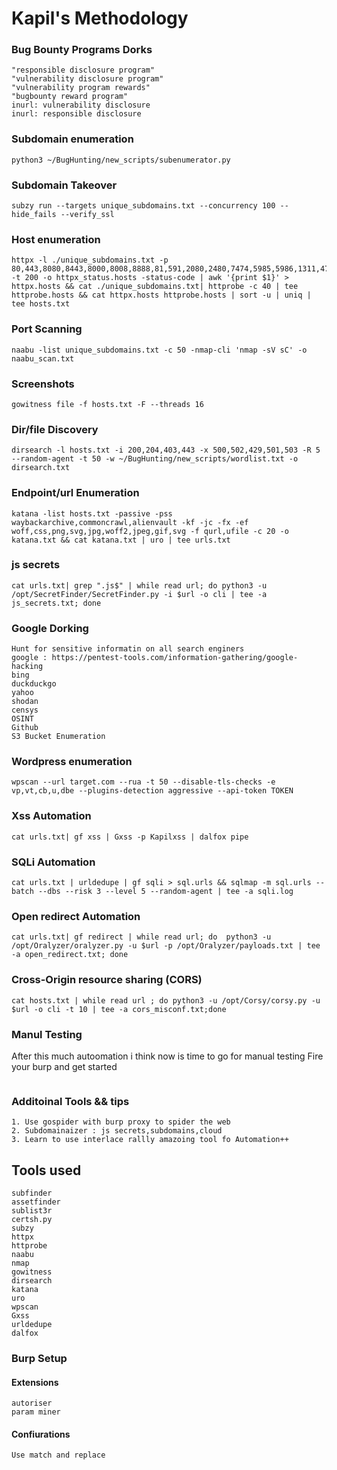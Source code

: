 # Kapil's Methodology

### Bug Bounty Programs Dorks
```
"responsible disclosure program"
"vulnerability disclosure program"
"vulnerability program rewards"
"bugbounty reward program"
inurl: vulnerability disclosure
inurl: responsible disclosure
```


### Subdomain enumeration
```
python3 ~/BugHunting/new_scripts/subenumerator.py
```

### Subdomain Takeover
```
subzy run --targets unique_subdomains.txt --concurrency 100 --hide_fails --verify_ssl
```

### Host enumeration


```
httpx -l ./unique_subdomains.txt -p 80,443,8080,8443,8000,8008,8888,81,591,2080,2480,7474,5985,5986,1311,4711,5800,8081,9090,8181,8880,3000,3001,5000,5001,7000,7001,9091,9080,9443,10443,18080,28080,38080,48080 -t 200 -o httpx_status.hosts -status-code | awk '{print $1}' > httpx.hosts && cat ./unique_subdomains.txt| httprobe -c 40 | tee httprobe.hosts && cat httpx.hosts httprobe.hosts | sort -u | uniq | tee hosts.txt
```


### Port Scanning


```
naabu -list unique_subdomains.txt -c 50 -nmap-cli 'nmap -sV sC' -o naabu_scan.txt
```

### Screenshots 
```
gowitness file -f hosts.txt -F --threads 16 
```

### Dir/file Discovery
```
dirsearch -l hosts.txt -i 200,204,403,443 -x 500,502,429,501,503 -R 5 --random-agent -t 50 -w ~/BugHunting/new_scripts/wordlist.txt -o dirsearch.txt
```

### Endpoint/url Enumeration
```
katana -list hosts.txt -passive -pss waybackarchive,commoncrawl,alienvault -kf -jc -fx -ef woff,css,png,svg,jpg,woff2,jpeg,gif,svg -f qurl,ufile -c 20 -o katana.txt && cat katana.txt | uro | tee urls.txt
```

### js secrets
```
cat urls.txt| grep ".js$" | while read url; do python3 -u /opt/SecretFinder/SecretFinder.py -i $url -o cli | tee -a  js_secrets.txt; done
```

### Google Dorking
```
Hunt for sensitive informatin on all search enginers
google : https://pentest-tools.com/information-gathering/google-hacking
bing
duckduckgo
yahoo
shodan
censys
OSINT
Github
S3 Bucket Enumeration
```

### Wordpress enumeration

```
wpscan --url target.com --rua -t 50 --disable-tls-checks -e vp,vt,cb,u,dbe --plugins-detection aggressive --api-token TOKEN
```

### Xss Automation
```
cat urls.txt| gf xss | Gxss -p Kapilxss | dalfox pipe
```
### SQLi Automation
```
cat urls.txt | urldedupe | gf sqli > sql.urls && sqlmap -m sql.urls --batch --dbs --risk 3 --level 5 --random-agent | tee -a sqli.log
```
### Open redirect Automation
```
cat urls.txt| gf redirect | while read url; do  python3 -u /opt/Oralyzer/oralyzer.py -u $url -p /opt/Oralyzer/payloads.txt | tee -a open_redirect.txt; done
```

### Cross-Origin resource sharing (CORS)
```
cat hosts.txt | while read url ; do python3 -u /opt/Corsy/corsy.py -u $url -o cli -t 10 | tee -a cors_misconf.txt;done
```

### Manul Testing
After this much autoomation i think now is time to go for manual testing
Fire your burp and get started
```
```
### Additoinal Tools && tips
```
1. Use gospider with burp proxy to spider the web
2. Subdomainaizer : js secrets,subdomains,cloud
3. Learn to use interlace rallly amazoing tool fo Automation++
```


## Tools used
```
subfinder
assetfinder
sublist3r
certsh.py
subzy
httpx
httprobe
naabu
nmap
gowitness
dirsearch
katana
uro
wpscan
Gxss
urldedupe
dalfox
```


### Burp Setup

#### Extensions
```
autoriser
param miner
```
#### Confiurations
```
Use match and replace
```
